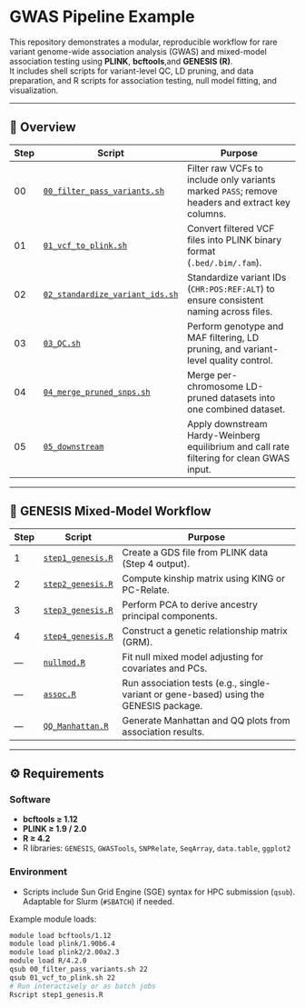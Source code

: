 # GWAS Pipeline Example

This repository demonstrates a modular, reproducible workflow for rare variant genome-wide association analysis (GWAS) and mixed-model association testing using **PLINK**, **bcftools**,and **GENESIS (R)**.  
It includes shell scripts for variant-level QC, LD pruning, and data preparation, and R scripts for association testing, null model fitting, and visualization.

---

## 📘 Overview

| Step | Script | Purpose |
|------|---------|----------|
| 00 | [`00_filter_pass_variants.sh`](00_filter_pass_variants.sh) | Filter raw VCFs to include only variants marked `PASS`; remove headers and extract key columns. |
| 01 | [`01_vcf_to_plink.sh`](01_vcf_to_plink.sh) | Convert filtered VCF files into PLINK binary format (`.bed/.bim/.fam`). |
| 02 | [`02_standardize_variant_ids.sh`](02_standardize_variant_ids.sh) | Standardize variant IDs (`CHR:POS:REF:ALT`) to ensure consistent naming across files. |
| 03 | [`03_QC.sh`](03_QC.sh) | Perform genotype and MAF filtering, LD pruning, and variant-level quality control. |
| 04 | [`04_merge_pruned_snps.sh`](04_merge_pruned_snps.sh) | Merge per-chromosome LD-pruned datasets into one combined dataset. |
| 05 | [`05_downstream`](05_downstream) | Apply downstream Hardy-Weinberg equilibrium and call rate filtering for clean GWAS input. |

---

## 🧬 GENESIS Mixed-Model Workflow

| Step | Script | Purpose |
|------|---------|----------|
| 1 | [`step1_genesis.R`](step1_genesis.R) | Create a GDS file from PLINK data (Step 4 output). |
| 2 | [`step2_genesis.R`](step2_genesis.R) | Compute kinship matrix using KING or PC-Relate. |
| 3 | [`step3_genesis.R`](step3_genesis.R) | Perform PCA to derive ancestry principal components. |
| 4 | [`step4_genesis.R`](step4_genesis.R) | Construct a genetic relationship matrix (GRM). |
| — | [`nullmod.R`](nullmod.R) | Fit null mixed model adjusting for covariates and PCs. |
| — | [`assoc.R`](assoc.R) | Run association tests (e.g., single-variant or gene-based) using the GENESIS package. |
| — | [`QQ_Manhattan.R`](QQ_Manhattan.R) | Generate Manhattan and QQ plots from association results. |

---

## ⚙️ Requirements

### Software
- **bcftools ≥ 1.12**
- **PLINK ≥ 1.9 / 2.0**
- **R ≥ 4.2**
- R libraries: `GENESIS`, `GWASTools`, `SNPRelate`, `SeqArray`, `data.table`, `ggplot2`

### Environment
- Scripts include Sun Grid Engine (SGE) syntax for HPC submission (`qsub`).  
  Adaptable for Slurm (`#SBATCH`) if needed.

Example module loads:
```bash
module load bcftools/1.12
module load plink/1.90b6.4
module load plink2/2.00a2.3
module load R/4.2.0
qsub 00_filter_pass_variants.sh 22
qsub 01_vcf_to_plink.sh 22
# Run interactively or as batch jobs
Rscript step1_genesis.R
